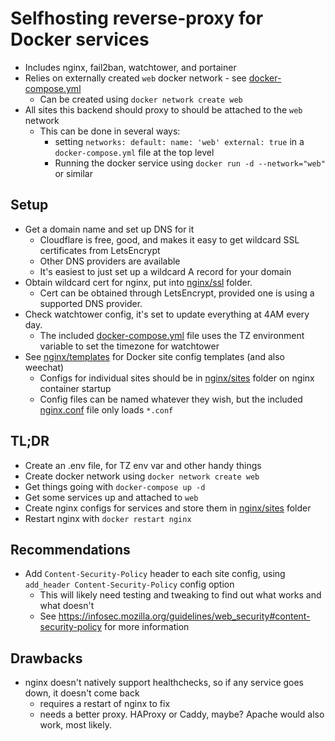# Selfhosting reverse-proxy for Docker services

- Includes nginx, fail2ban, watchtower, and portainer
- Relies on externally created `web` docker network - see [docker-compose.yml](./docker-compose.yml)
    - Can be created using `docker network create web`
- All sites this backend should proxy to should be attached to the `web` network
    - This can be done in several ways:
        - setting `networks: default: name: 'web' external: true` in a `docker-compose.yml` file at the top level
        - Running the docker service using `docker run -d --network="web"` or similar

## Setup

- Get a domain name and set up DNS for it
    - Cloudflare is free, good, and makes it easy to get wildcard SSL certificates from LetsEncrypt
    - Other DNS providers are available
    - It's easiest to just set up a wildcard A record for your domain
- Obtain wildcard cert for nginx, put into [nginx/ssl](./nginx/ssl) folder.
    - Cert can be obtained through LetsEncrypt, provided one is using a supported DNS provider.
- Check watchtower config, it's set to update everything at 4AM every day.
    - The included [docker-compose.yml](./docker-compose.yml) file uses the TZ environment variable to set the timezone for watchtower
- See [nginx/templates](./nginx/templates) for Docker site config templates (and also weechat)
    - Configs for individual sites should be in [nginx/sites](./nginx/sites) folder on nginx container startup
    - Config files can be named whatever they wish, but the included [nginx.conf](./nginx/nginx.conf) file only loads `*.conf`

## TL;DR

- Create an .env file, for TZ env var and other handy things
- Create docker network using `docker network create web`
- Get things going with `docker-compose up -d`
- Get some services up and attached to `web`
- Create nginx configs for services and store them in [nginx/sites](./nginx/sites) folder
- Restart nginx with `docker restart nginx`

## Recommendations

- Add `Content-Security-Policy` header to each site config, using `add_header Content-Security-Policy` config option
    - This will likely need testing and tweaking to find out what works and what doesn't
    - See https://infosec.mozilla.org/guidelines/web_security#content-security-policy for more information

## Drawbacks

- nginx doesn't natively support healthchecks, so if any service goes down, it doesn't come back
    - requires a restart of nginx to fix
    - needs a better proxy. HAProxy or Caddy, maybe? Apache would also work, most likely.
